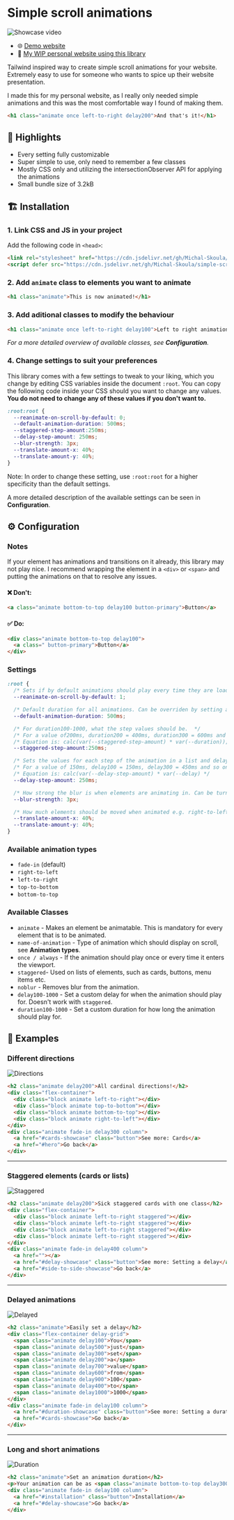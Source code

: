 # Simple scroll animations
![Showcase video](assets/videos/showcase.gif)

- 🌐 [Demo website](https://michal-skoula.github.io/simple-scroll-animations)
- 🔗 [My WIP personal website using this library](https://michal-skoula.github.io/website)

Tailwind inspired way to create simple scroll animations for your website. Extremely easy to use for someone who wants to spice up their website presentation. 

I made this for my personal website, as I really only needed simple animations and this was the most comfortable way I found of making them.
``` HTML
<h1 class="animate once left-to-right delay200">And that's it!</h1>
```
## 💎 Highlights
- Every setting fully customizable
- Super simple to use, only need to remember a few classes
- Mostly CSS only and utilizing the intersectionObserver API for applying the animations
- Small bundle size of 3.2kB

## 🏗️ Installation
### 1. Link CSS and JS in your project
Add the following code in `<head>`:
``` HTML
<link rel="stylesheet" href="https://cdn.jsdelivr.net/gh/Michal-Skoula/simple-scroll-animations@master/release/latest/styles.css">
<script defer src="https://cdn.jsdelivr.net/gh/Michal-Skoula/simple-scroll-animations@master/release/latest/script.js"></script>
``` 
### 2. Add `animate` class to elements you want to animate
``` HTML
<h1 class="animate">This is now animated!</h1>
```
### 3. Add aditional classes to modify the behaviour
``` HTML
<h1 class="animate once left-to-right delay100">Left to right animation with a delay happening once</h1>
```
*For a more detailed overview of available classes, see **Configuration**.*

### 4. Change settings to suit your preferences
This library comes with a few settings to tweak to your liking, which you change by editing CSS variables inside the document `:root`. You can copy the following code inside your CSS should you want to change any values. **You do not need to change any of these values if you don't want to.**
``` CSS
:root:root {
  --reanimate-on-scroll-by-default: 0;
  --default-animation-duration: 500ms; 
  --staggered-step-amount:250ms; 
  --delay-step-amount: 250ms; 
  --blur-strength: 3px; 
  --translate-amount-x: 40%;
  --translate-amount-y: 40%;
}
```  
Note: In order to change these setting, use `:root:root` for a higher specificity than the default settings.

A more detailed description of the available settings can be seen in **Configuration**.

## ⚙️ Configuration
### Notes
If your element has animations and transitions on it already, this library may not play nice. I recommend wrapping the element in a `<div>` or `<span>` and putting the animations on that to resolve any issues.
#### ❌ Don't:
``` HTML
<a class="animate bottom-to-top delay100 button-primary">Button</a> 
```
#### ✅ Do:
``` HTML
<div class="animate bottom-to-top delay100">
  <a class=" button-primary">Button</a>
</div>
```

### Settings
``` CSS
:root {
  /* Sets if by default animations should play every time they are loaded (1) or only once (0) */
  --reanimate-on-scroll-by-default: 1;

  /* Default duration for all animations. Can be overriden by setting a duration100-1000 value. */
  --default-animation-duration: 500ms; 

  /* For duration100-1000, what the step values should be.  */
  /* For a value of200ms, duration200 = 400ms, duration300 = 600ms and so on.  */
  /* Equation is: calc(var(--staggered-step-amount) * var(--duration)); */
  --staggered-step-amount:250ms;

  /* Sets the values for each step of the animation in a list and delay100-1000 values. */
  /* For a value of 150ms, delay100 = 150ms, delay300 = 450ms and so on.  */
  /* Equation is: calc(var(--delay-step-amount) * var(--delay) */
  --delay-step-amount: 250ms;

  /* How strong the blur is when elements are animating in. Can be turned off. */
  --blur-strength: 3px; 

  /* How much elements should be moved when animated e.g. right-to-left. */
  --translate-amount-x: 40%;
  --translate-amount-y: 40%;
}
```
### Available animation types
- `fade-in` (default)
- `right-to-left`
- `left-to-right`
- `top-to-bottom`
- `bottom-to-top`

### Available Classes
- `animate` - Makes an element be animatable. This is mandatory for every element that is to be animated.
- `name-of-animation` - Type of animation which should display on scroll, see **Animation types**.
- `once / always` - If the animation should play once or every time it enters the viewport.
- `staggered`- Used on lists of elements, such as cards, buttons, menu items etc.
- `noblur` - Removes blur from the animation.
- `delay100-1000` - Set a custom delay for when the animation should play for. Doesn't work with `staggered`.
- `duration100-1000` - Set a custom duration for how long the animation should play for.

## 🌳 Examples
### Different directions
![Directions](assets/videos/directions.gif)
``` HTML
<h2 class="animate delay200">All cardinal directions!</h2>
<div class="flex-container">
  <div class="block animate left-to-right"></div>
  <div class="block animate top-to-bottom"></div>
  <div class="block animate bottom-to-top"></div>
  <div class="block animate right-to-left"></div>
</div>
<div class="animate fade-in delay300 column">
  <a href="#cards-showcase" class="button">See more: Cards</a>
  <a href="#hero">Go back</a>
</div>
```
---
### Staggered elements (cards or lists)
![Staggered](assets/videos/staggered.gif)
``` HTML
<h2 class="animate delay200">Sick staggered cards with one class</h2>
<div class="flex-container">
  <div class="block animate left-to-right staggered"></div>
  <div class="block animate left-to-right staggered"></div>
  <div class="block animate left-to-right staggered"></div>
  <div class="block animate left-to-right staggered"></div>
</div>
<div class="animate fade-in delay400 column">
  <a href=""></a>
  <a href="#delay-showcase" class="button">See more: Setting a delay</a>
  <a href="#side-to-side-showcase">Go back</a>
</div> 
```
---
### Delayed animations
![Delayed](assets/videos/delay.gif)
``` HTML
<h2 class="animate">Easily set a delay</h2>
<div class="flex-container delay-grid">
  <span class="animate delay100">You</span>
  <span class="animate delay500">just</span>
  <span class="animate delay300">set</span>
  <span class="animate delay200">a</span>
  <span class="animate delay700">value</span>
  <span class="animate delay600">from</span>
  <span class="animate delay900">100</span>
  <span class="animate delay400">to</span>
  <span class="animate delay1000">1000</span>
</div>
<div class="animate fade-in delay100 column">
  <a href="#duration-showcase" class="button">See more: Setting a duration</a>
  <a href="#cards-showcase">Go back</a>
</div> 
```
---
### Long and short animations
![Duration](assets/videos/duration.gif)
``` HTML
<h2 class="animate">Set an animation duration</h2>
<p>Your animation can be as <span class="animate bottom-to-top delay300 duration100">short</span> or as <span class="animate top-to-bottom delay400 duration1000">long</span> as you'd like</p>
<div class="animate fade-in delay100 column">
  <a href="#installation" class="button">Installation</a>
  <a href="#delay-showcase">Go back</a>
</div> 
```
